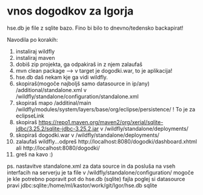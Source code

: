 # vnos dogodkov za Igorja

hse.db je file z sqlite bazo. Fino bi bilo to dnevno/tedensko backapirat!

Navodila po korakih:
1. instaliraj wildfly
2. instaliraj maven 
3. dobiš zip projekta, ga odpakiraš in z njem zalaufaš
4. mvn clean package  --> v target je dogodki.war, to je aplikacija!
5. hse.db daš nekam kje ga vidi wildfly.
6. skopiraš(mogoče najboljš samo datasource in ip/any) /additional/standalone.xml v /wildfly/standalone/configuration/standalone.xml
7. skopiraš mapo /additinal/main /wildfly/modules/system/layers/base/org/eclipse/persistence/ ! To je za eclipseLink
8. skopiraš https://repo1.maven.org/maven2/org/xerial/sqlite-jdbc/3.25.2/sqlite-jdbc-3.25.2.jar v /wildfly/standalone/deployments/
9. skopiraš dogodki.war v /wildfly/standalone/deployments/
10. zalaufaš wildfly...odpreš http://localhost:8080/dogodki/dashboard.xhtml ali http://localhost:8080/dogodki/
11. greš na kavo :)


ps.
nastavitve standalone.xml za data source in da posluša na vseh interfacih
na serverju je ta file v /wildfly/standalone/configuration/
mogoče je kle potrebno popravit pot do hse.db (sqlite) fajla
poglej si datasource pravi
<datasource jndi-name="java:/hseDS" pool-name="SqlitePool">
    <connection-url>jdbc:sqlite:/home/ml/kastor/work/git/Igor/hse.db</connection-url>
    <driver>sqlite</driver>
</datasource>